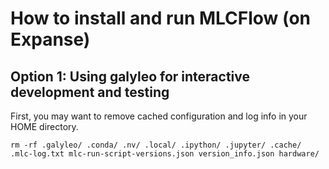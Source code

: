 # How to install and run MLCFlow (on Expanse)

## Option 1: Using galyleo for interactive development and testing

First, you may want to remove cached configuration and log info in your HOME directory.

```
rm -rf .galyleo/ .conda/ .nv/ .local/ .ipython/ .jupyter/ .cache/ .mlc-log.txt mlc-run-script-versions.json version_info.json hardware/
```
